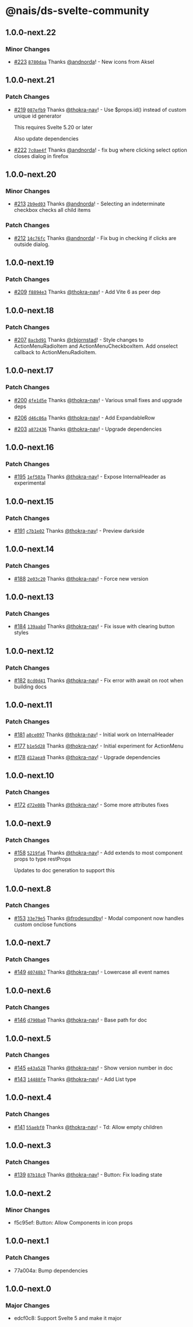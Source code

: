 # @nais/ds-svelte-community

## 1.0.0-next.22

### Minor Changes

- [#223](https://github.com/nais/ds-svelte-community/pull/223) [`8780daa`](https://github.com/nais/ds-svelte-community/commit/8780daa69d81664cc4327159ee95ae9c9a6d70b6) Thanks [@andnorda](https://github.com/andnorda)! - New icons from Aksel

## 1.0.0-next.21

### Patch Changes

- [#219](https://github.com/nais/ds-svelte-community/pull/219) [`087efb9`](https://github.com/nais/ds-svelte-community/commit/087efb9168db994a7bb944bbad66d91d86aac52c) Thanks [@thokra-nav](https://github.com/thokra-nav)! - Use $props.id() instead of custom unique id generator

  This requires Svelte 5.20 or later

  Also update dependencies

- [#222](https://github.com/nais/ds-svelte-community/pull/222) [`7c0ae4f`](https://github.com/nais/ds-svelte-community/commit/7c0ae4f891d60b34a68f678507fcb2f49c2dfe5a) Thanks [@andnorda](https://github.com/andnorda)! - fix bug where clicking select option closes dialog in firefox

## 1.0.0-next.20

### Minor Changes

- [#213](https://github.com/nais/ds-svelte-community/pull/213) [`2b9ed03`](https://github.com/nais/ds-svelte-community/commit/2b9ed036781abc2a0c0a5504bda24e9463114131) Thanks [@andnorda](https://github.com/andnorda)! - Selecting an indeterminate checkbox checks all child items

### Patch Changes

- [#212](https://github.com/nais/ds-svelte-community/pull/212) [`14c76fc`](https://github.com/nais/ds-svelte-community/commit/14c76fcb07ee0b61229b66cbd57415b0210d61ff) Thanks [@andnorda](https://github.com/andnorda)! - Fix bug in checking if clicks are outside dialog.

## 1.0.0-next.19

### Patch Changes

- [#209](https://github.com/nais/ds-svelte-community/pull/209) [`f8894e3`](https://github.com/nais/ds-svelte-community/commit/f8894e3871b61189e5a9cc4daef041717535a1f4) Thanks [@thokra-nav](https://github.com/thokra-nav)! - Add Vite 6 as peer dep

## 1.0.0-next.18

### Patch Changes

- [#207](https://github.com/nais/ds-svelte-community/pull/207) [`8acbd91`](https://github.com/nais/ds-svelte-community/commit/8acbd91f5dd8c61f3faf214e4125038c59ce6c23) Thanks [@rbjornstad](https://github.com/rbjornstad)! - Style changes to ActionMenuRadioItem and ActionMenuCheckboxItem. Add onselect callback to ActionMenuRadioItem.

## 1.0.0-next.17

### Patch Changes

- [#200](https://github.com/nais/ds-svelte-community/pull/200) [`4fe1d5e`](https://github.com/nais/ds-svelte-community/commit/4fe1d5e8a5d1b5ba1a19e17700c94c3c6745f06d) Thanks [@thokra-nav](https://github.com/thokra-nav)! - Various small fixes and upgrade deps

- [#206](https://github.com/nais/ds-svelte-community/pull/206) [`d46c86a`](https://github.com/nais/ds-svelte-community/commit/d46c86a148d3a586c2a59b09f18eef45bd1a0ea8) Thanks [@thokra-nav](https://github.com/thokra-nav)! - Add ExpandableRow

- [#203](https://github.com/nais/ds-svelte-community/pull/203) [`a872436`](https://github.com/nais/ds-svelte-community/commit/a872436452f8d67595991fef62e8a7fe45fb096d) Thanks [@thokra-nav](https://github.com/thokra-nav)! - Upgrade dependencies

## 1.0.0-next.16

### Patch Changes

- [#195](https://github.com/nais/ds-svelte-community/pull/195) [`1ef503a`](https://github.com/nais/ds-svelte-community/commit/1ef503a2dac91bcd579153584354bcd9d5aa9427) Thanks [@thokra-nav](https://github.com/thokra-nav)! - Expose InternalHeader as experimental

## 1.0.0-next.15

### Patch Changes

- [#191](https://github.com/nais/ds-svelte-community/pull/191) [`c7b1e02`](https://github.com/nais/ds-svelte-community/commit/c7b1e0223d852d6c492c2de0469215081ce8bb28) Thanks [@thokra-nav](https://github.com/thokra-nav)! - Preview darkside

## 1.0.0-next.14

### Patch Changes

- [#188](https://github.com/nais/ds-svelte-community/pull/188) [`2e03c20`](https://github.com/nais/ds-svelte-community/commit/2e03c20ae942bdb77cdaf2a62ce6e441b56209f2) Thanks [@thokra-nav](https://github.com/thokra-nav)! - Force new version

## 1.0.0-next.13

### Patch Changes

- [#184](https://github.com/nais/ds-svelte-community/pull/184) [`139aabd`](https://github.com/nais/ds-svelte-community/commit/139aabd90103d65dffe4068e5483d8772a417531) Thanks [@thokra-nav](https://github.com/thokra-nav)! - Fix issue with clearing button styles

## 1.0.0-next.12

### Patch Changes

- [#182](https://github.com/nais/ds-svelte-community/pull/182) [`8cd0d41`](https://github.com/nais/ds-svelte-community/commit/8cd0d417bc2c1eb75e3e178d5ce1851813fe5ccc) Thanks [@thokra-nav](https://github.com/thokra-nav)! - Fix error with await on root when building docs

## 1.0.0-next.11

### Patch Changes

- [#181](https://github.com/nais/ds-svelte-community/pull/181) [`a0ce097`](https://github.com/nais/ds-svelte-community/commit/a0ce0976bd13df599a1631a67ea2ff9e9bb06e7f) Thanks [@thokra-nav](https://github.com/thokra-nav)! - Initial work on InternalHeader

- [#177](https://github.com/nais/ds-svelte-community/pull/177) [`b1e5d28`](https://github.com/nais/ds-svelte-community/commit/b1e5d289c84cdac8e97c35e105013c0c490848cd) Thanks [@thokra-nav](https://github.com/thokra-nav)! - Initial experiment for ActionMenu

- [#178](https://github.com/nais/ds-svelte-community/pull/178) [`d12aea9`](https://github.com/nais/ds-svelte-community/commit/d12aea9d15713fa03de0dbd6af9cb3ffab7195aa) Thanks [@thokra-nav](https://github.com/thokra-nav)! - Upgrade dependencies

## 1.0.0-next.10

### Patch Changes

- [#172](https://github.com/nais/ds-svelte-community/pull/172) [`d72e08b`](https://github.com/nais/ds-svelte-community/commit/d72e08b1acf6120f3f02058520059950aff7ed9c) Thanks [@thokra-nav](https://github.com/thokra-nav)! - Some more attributes fixes

## 1.0.0-next.9

### Patch Changes

- [#158](https://github.com/nais/ds-svelte-community/pull/158) [`5219fa6`](https://github.com/nais/ds-svelte-community/commit/5219fa689d2758930f41eefc62e599006dd2d331) Thanks [@thokra-nav](https://github.com/thokra-nav)! - Add extends to most component props to type restProps

  Updates to doc generation to support this

## 1.0.0-next.8

### Patch Changes

- [#153](https://github.com/nais/ds-svelte-community/pull/153) [`33e79e5`](https://github.com/nais/ds-svelte-community/commit/33e79e5ab7a2f3f11e1356af296f4965f1eafedf) Thanks [@frodesundby](https://github.com/frodesundby)! - Modal component now handles custom onclose functions

## 1.0.0-next.7

### Patch Changes

- [#149](https://github.com/nais/ds-svelte-community/pull/149) [`40748b7`](https://github.com/nais/ds-svelte-community/commit/40748b7a5ceb420d544f05fb9a83d59c9e3e6bce) Thanks [@thokra-nav](https://github.com/thokra-nav)! - Lowercase all event names

## 1.0.0-next.6

### Patch Changes

- [#146](https://github.com/nais/ds-svelte-community/pull/146) [`d790ba0`](https://github.com/nais/ds-svelte-community/commit/d790ba09c53c8371330f0b9e465e21c1e7dc9e35) Thanks [@thokra-nav](https://github.com/thokra-nav)! - Base path for doc

## 1.0.0-next.5

### Patch Changes

- [#145](https://github.com/nais/ds-svelte-community/pull/145) [`e43a528`](https://github.com/nais/ds-svelte-community/commit/e43a528f458a63c32c6cc9e6ea427862842aedeb) Thanks [@thokra-nav](https://github.com/thokra-nav)! - Show version number in doc

- [#143](https://github.com/nais/ds-svelte-community/pull/143) [`14488fe`](https://github.com/nais/ds-svelte-community/commit/14488fe6b816d2a1604cb82df06103d7a54957c8) Thanks [@thokra-nav](https://github.com/thokra-nav)! - Add List type

## 1.0.0-next.4

### Patch Changes

- [#141](https://github.com/nais/ds-svelte-community/pull/141) [`55aebf0`](https://github.com/nais/ds-svelte-community/commit/55aebf03ee9c5cd6969e2ab9a55fa7fd090b7195) Thanks [@thokra-nav](https://github.com/thokra-nav)! - Td: Allow empty children

## 1.0.0-next.3

### Patch Changes

- [#139](https://github.com/nais/ds-svelte-community/pull/139) [`87b18c0`](https://github.com/nais/ds-svelte-community/commit/87b18c02267255190afa1b85e5d768c4386f115e) Thanks [@thokra-nav](https://github.com/thokra-nav)! - Button: Fix loading state

## 1.0.0-next.2

### Minor Changes

- f5c95ef: Button: Allow Components in icon props

## 1.0.0-next.1

### Patch Changes

- 77a004a: Bump dependencies

## 1.0.0-next.0

### Major Changes

- edcf0c8: Support Svelte 5 and make it major
